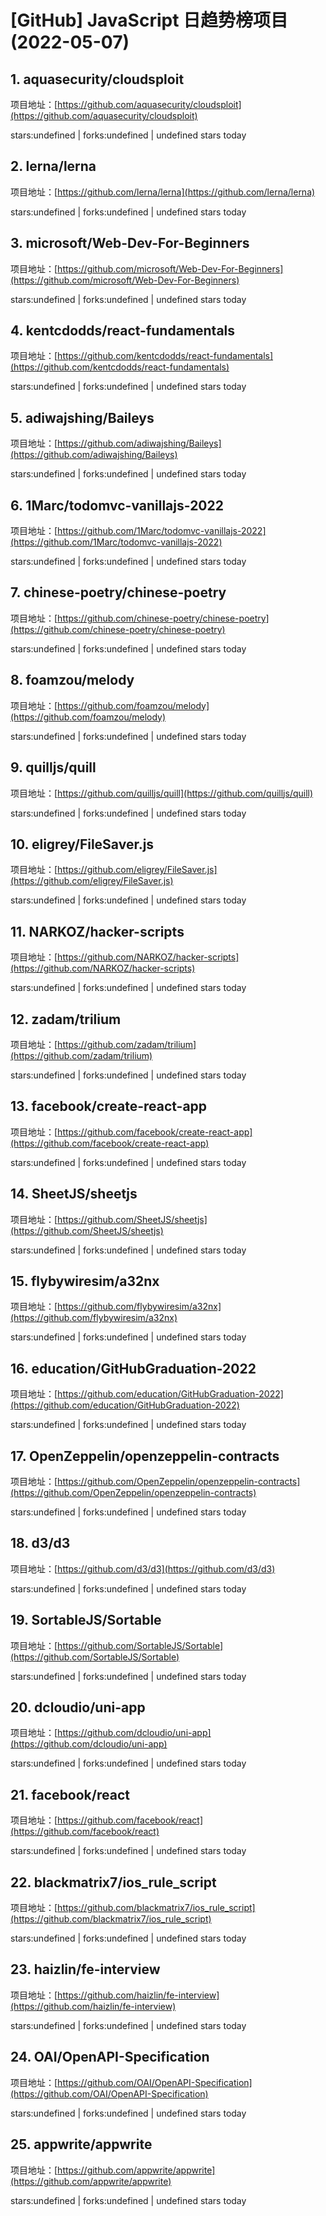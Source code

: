 # [GitHub] JavaScript 日趋势榜项目(2022-05-07)

## 1. aquasecurity/cloudsploit 

项目地址：[https://github.com/aquasecurity/cloudsploit](https://github.com/aquasecurity/cloudsploit)

stars:undefined | forks:undefined | undefined stars today 



## 2. lerna/lerna 

项目地址：[https://github.com/lerna/lerna](https://github.com/lerna/lerna)

stars:undefined | forks:undefined | undefined stars today 



## 3. microsoft/Web-Dev-For-Beginners 

项目地址：[https://github.com/microsoft/Web-Dev-For-Beginners](https://github.com/microsoft/Web-Dev-For-Beginners)

stars:undefined | forks:undefined | undefined stars today 



## 4. kentcdodds/react-fundamentals 

项目地址：[https://github.com/kentcdodds/react-fundamentals](https://github.com/kentcdodds/react-fundamentals)

stars:undefined | forks:undefined | undefined stars today 



## 5. adiwajshing/Baileys 

项目地址：[https://github.com/adiwajshing/Baileys](https://github.com/adiwajshing/Baileys)

stars:undefined | forks:undefined | undefined stars today 



## 6. 1Marc/todomvc-vanillajs-2022 

项目地址：[https://github.com/1Marc/todomvc-vanillajs-2022](https://github.com/1Marc/todomvc-vanillajs-2022)

stars:undefined | forks:undefined | undefined stars today 



## 7. chinese-poetry/chinese-poetry 

项目地址：[https://github.com/chinese-poetry/chinese-poetry](https://github.com/chinese-poetry/chinese-poetry)

stars:undefined | forks:undefined | undefined stars today 



## 8. foamzou/melody 

项目地址：[https://github.com/foamzou/melody](https://github.com/foamzou/melody)

stars:undefined | forks:undefined | undefined stars today 



## 9. quilljs/quill 

项目地址：[https://github.com/quilljs/quill](https://github.com/quilljs/quill)

stars:undefined | forks:undefined | undefined stars today 



## 10. eligrey/FileSaver.js 

项目地址：[https://github.com/eligrey/FileSaver.js](https://github.com/eligrey/FileSaver.js)

stars:undefined | forks:undefined | undefined stars today 



## 11. NARKOZ/hacker-scripts 

项目地址：[https://github.com/NARKOZ/hacker-scripts](https://github.com/NARKOZ/hacker-scripts)

stars:undefined | forks:undefined | undefined stars today 



## 12. zadam/trilium 

项目地址：[https://github.com/zadam/trilium](https://github.com/zadam/trilium)

stars:undefined | forks:undefined | undefined stars today 



## 13. facebook/create-react-app 

项目地址：[https://github.com/facebook/create-react-app](https://github.com/facebook/create-react-app)

stars:undefined | forks:undefined | undefined stars today 



## 14. SheetJS/sheetjs 

项目地址：[https://github.com/SheetJS/sheetjs](https://github.com/SheetJS/sheetjs)

stars:undefined | forks:undefined | undefined stars today 



## 15. flybywiresim/a32nx 

项目地址：[https://github.com/flybywiresim/a32nx](https://github.com/flybywiresim/a32nx)

stars:undefined | forks:undefined | undefined stars today 



## 16. education/GitHubGraduation-2022 

项目地址：[https://github.com/education/GitHubGraduation-2022](https://github.com/education/GitHubGraduation-2022)

stars:undefined | forks:undefined | undefined stars today 



## 17. OpenZeppelin/openzeppelin-contracts 

项目地址：[https://github.com/OpenZeppelin/openzeppelin-contracts](https://github.com/OpenZeppelin/openzeppelin-contracts)

stars:undefined | forks:undefined | undefined stars today 



## 18. d3/d3 

项目地址：[https://github.com/d3/d3](https://github.com/d3/d3)

stars:undefined | forks:undefined | undefined stars today 



## 19. SortableJS/Sortable 

项目地址：[https://github.com/SortableJS/Sortable](https://github.com/SortableJS/Sortable)

stars:undefined | forks:undefined | undefined stars today 



## 20. dcloudio/uni-app 

项目地址：[https://github.com/dcloudio/uni-app](https://github.com/dcloudio/uni-app)

stars:undefined | forks:undefined | undefined stars today 



## 21. facebook/react 

项目地址：[https://github.com/facebook/react](https://github.com/facebook/react)

stars:undefined | forks:undefined | undefined stars today 



## 22. blackmatrix7/ios_rule_script 

项目地址：[https://github.com/blackmatrix7/ios_rule_script](https://github.com/blackmatrix7/ios_rule_script)

stars:undefined | forks:undefined | undefined stars today 



## 23. haizlin/fe-interview 

项目地址：[https://github.com/haizlin/fe-interview](https://github.com/haizlin/fe-interview)

stars:undefined | forks:undefined | undefined stars today 



## 24. OAI/OpenAPI-Specification 

项目地址：[https://github.com/OAI/OpenAPI-Specification](https://github.com/OAI/OpenAPI-Specification)

stars:undefined | forks:undefined | undefined stars today 



## 25. appwrite/appwrite 

项目地址：[https://github.com/appwrite/appwrite](https://github.com/appwrite/appwrite)

stars:undefined | forks:undefined | undefined stars today 



